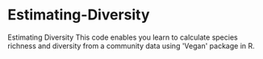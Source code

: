 # Estimating-Diversity
Estimating Diversity
This code enables you learn to calculate species richness and diversity from a community data using 'Vegan' package in R.
